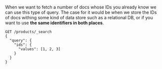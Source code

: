 When we want to fetch a number of docs whose IDs you already know we can use this type of query. The case for it would be when we store the IDs of docs withing some kind of data store such as a relational DB, or if you want to use **the same identifiers in both places**.

```
GET /products/_search
{
  "query": {
    "ids": {
      "values": [1, 2, 3]
    }
  }
}
```

